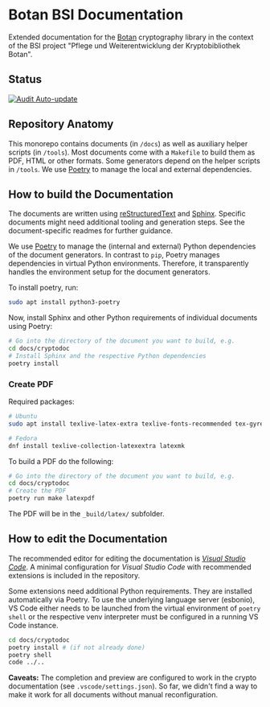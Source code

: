 # Botan BSI Documentation

Extended documentation for the [Botan](https://botan.randombit.net/)
cryptography library in the context of the BSI project "Pflege und
Weiterentwicklung der Kryptobibliothek Botan".

## Status

[![Audit Auto-update](https://github.com/sehlen-bsi/botan-docs/actions/workflows/auto-update.yml/badge.svg)](https://github.com/sehlen-bsi/botan-docs/actions/workflows/auto-update.yml)

## Repository Anatomy

This monorepo contains documents (in `/docs`) as well as auxiliary helper
scripts (in `/tools`). Most documents come with a `Makefile` to build them as
PDF, HTML or other formats. Some generators depend on the helper scripts in
`/tools`. We use [Poetry](https://python-poetry.org/) to manage the
local and external dependencies.

## How to build the Documentation

The documents are written using
[reStructuredText](https://docutils.sourceforge.io/rst.html) and
[Sphinx](https://www.sphinx-doc.org). Specific documents might need additional
tooling and generation steps. See the document-specific readmes for further
guidance.

We use [Poetry](https://python-poetry.org/) to manage the (internal and
external) Python dependencies of the document generators. In contrast to `pip`,
Poetry manages dependencies in virtual Python environments. Therefore, it
transparently handles the environment setup for the document generators.

To install poetry, run:

```bash
sudo apt install python3-poetry
```

Now, install Sphinx and other Python requirements of individual documents using
Poetry:

```bash
# Go into the directory of the document you want to build, e.g.
cd docs/cryptodoc
# Install Sphinx and the respective Python dependencies
poetry install
```

### Create PDF

Required packages:

```bash
# Ubuntu
sudo apt install texlive-latex-extra texlive-fonts-recommended tex-gyre latexmk

# Fedora
dnf install texlive-collection-latexextra latexmk
```

To build a PDF do the following:

```bash
# Go into the directory of the document you want to build, e.g.
cd docs/cryptodoc
# Create the PDF
poetry run make latexpdf
```

The PDF will be in the `_build/latex/` subfolder.

## How to edit the Documentation

The recommended editor for editing the documentation is [*Visual Studio
Code*](https://code.visualstudio.com/). A minimal configuration for *Visual
Studio Code* with recommended extensions is included in the repository.

Some extensions need additional Python requirements. They are installed
automatically via Poetry. To use the underlying language server (esbonio),
VS Code either needs to be launched from the virtual environment of `poetry shell`
or the respective venv interpreter must be configured in a running VS Code
instance.

```bash
cd docs/cryptodoc
poetry install # (if not already done)
poetry shell
code ../..
```

**Caveats:** The completion and preview are configured to work in the crypto
documentation (see `.vscode/settings.json`). So far, we didn't find a way to
make it work for all documents without manual reconfiguration.
